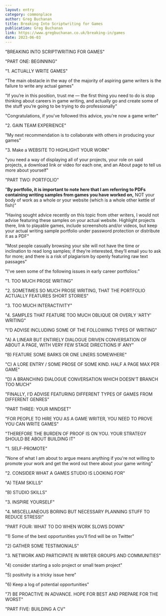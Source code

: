 ```yaml
---
layout: entry
category: commonplace
author: Greg Buchanan
title: Breaking Into Scriptwriting for Games
publication: Greg Buchanan
link: https://www.gregbuchanan.co.uk/breaking-in/games
date: 2023-06-03
---
```


"BREAKING INTO SCRIPTWRITING FOR GAMES"

"PART ONE: BEGINNING"

"1. ACTUALLY WRITE GAMES"

"The main obstacle in the way of the majority of aspiring game writers is the failure to write any actual games"

"If you’re in this position, trust me — the first thing you need to do is stop thinking about careers in game writing, and actually go and create some of the stuff you’re going to be trying to do professionally"

"Congratulations, if you've followed this advice, you're now a game writer"

"2. GAIN TEAM EXPERIENCE"

"My next recommendation is to collaborate with others in producing your games"

"3. Make a WEBSITE TO HIGHLIGHT YOUR WORK"

"you need a way of displaying all of your projects, your role on said projects, a download link or video for each one, and an About page to tell us more about yourself"

"PART TWO: PORTFOLIO"

"**By portfolio, it is important to note here that I am referring to PDFs containing writing samples from games you have worked on,** NOT your body of work as a whole or your website (which is a whole other kettle of fish)"

"Having sought advice recently on this topic from other writers, I would not advise featuring these samples on your actual website. Highlight projects there, link to playable games, include screenshots and/or videos, but keep your actual writing sample portfolio under password protection or distribute it as a PDF"

"Most people casually browsing your site will not have the time or inclination to read long samples; if they’re interested, they’ll email you to ask for more; and there is a risk of plagiarism by openly featuring raw text passages"

"I've seen some of the following issues in early career portfolios:"

"1. TOO MUCH PROSE WRITING"

"2. SOMETIMES SO MUCH PROSE WRITING, THAT THE PORTFOLIO ACTUALLY FEATURES SHORT STORIES"

"3. TOO MUCH INTERACTIVITY"

"4. SAMPLES THAT FEATURE TOO MUCH OBLIQUE OR OVERLY 'ARTY' WRITING"

"I'D ADVISE INCLUDING SOME OF THE FOLLOWING TYPES OF WRITING"

"A) A LINEAR BUT ENTIRELY DIALOGUE DRIVEN CONVERSATION OF ABOUT A PAGE, WITH VERY FEW STAGE DIRECTIONS IF ANY"

"B) FEATURE SOME BARKS OR ONE LINERS SOMEWHERE"

"C) A LORE ENTRY / SOME PROSE OF SOME KIND. HALF A PAGE MAX PER GAME"

"D) A BRANCHING DIALOGUE CONVERSATION WHICH DOESN'T BRANCH TOO MUCH"

"FINALLY, I'D ADVISE FEATURING DIFFERENT TYPES OF GAMES FROM DIFFERENT GENRES"

"PART THREE: YOUR MINDSET"

"FOR PEOPLE TO HIRE YOU AS A GAME WRITER, YOU NEED TO PROVE YOU CAN WRITE GAMES"

"THEREFORE THE BURDEN OF PROOF IS ON YOU. YOUR STRATEGY SHOULD BE ABOUT BUILDING IT"

"1. SELF-PROMOTE"

"None of what I am about to argue means anything if you're not willing to promote your work and get the word out there about your game writing"

"2. CONSIDER WHAT A GAMES STUDIO IS LOOKING FOR"

"A) TEAM SKILLS"

"B) STUDIO SKILLS"

"3. INSPIRE YOURSELF"

"4. MISCELLANEOUS BORING BUT NECESSARY PLANNING STUFF TO REDUCE STRESS!"

"PART FOUR: WHAT TO DO WHEN WORK SLOWS DOWN"

"1) Some of the best opportunities you’ll find will be on Twitter"

"2) GATHER SOME TESTIMONIALS"

"3. NETWORK AND PARTICIPATE IN WRITER GROUPS AND COMMUNITIES"

"4) consider starting a solo project or small team project"

"5) positivity is a tricky issue here"

"6) Keep a log of potential opportunities"

"7) BE PROACTIVE IN ADVANCE. HOPE FOR BEST AND PREPARE FOR THE WORST"

"PART FIVE: BUILDING A CV"
